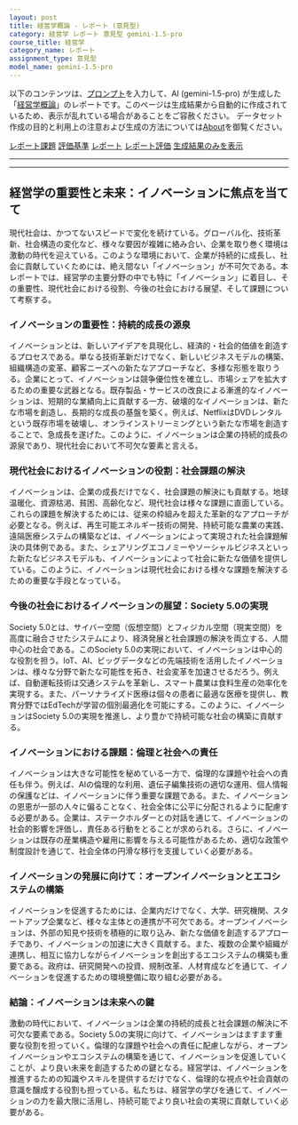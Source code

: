 ```yaml
---
layout: post
title: 経営学概論 - レポート (意見型)
category: 経営学 レポート 意見型 gemini-1.5-pro
course_title: 経営学
category_name: レポート
assignment_type: 意見型
model_name: gemini-1.5-pro
---
```


以下のコンテンツは、[プロンプト](https://github.com/takedatoshiyuki/synthetic_assignments/tree/main/generated/経営学/gemini-1.5-pro/prompt_レポート-意見型.md)を入力して、AI (gemini-1.5-pro) が生成した「[経営学概論](/contents/経営学/)」のレポートです。このページは生成結果から自動的に作成されているため、表示が乱れている場合があることをご容赦ください。
データセット作成の目的と利用上の注意および生成の方法については[About](/About)を御覧ください。

[レポート課題](../レポート課題-意見型)
[評価基準](../評価基準-意見型)
[レポート](../レポート-意見型)
[レポート評価](../レポート評価-意見型)
[生成結果のみを表示](https://github.com/takedatoshiyuki/synthetic_assignments/tree/main/generated/経営学/gemini-1.5-pro/レポート-意見型.md)
  

***
***
  
## 経営学の重要性と未来：イノベーションに焦点を当てて

現代社会は、かつてないスピードで変化を続けている。グローバル化、技術革新、社会構造の変化など、様々な要因が複雑に絡み合い、企業を取り巻く環境は激動の時代を迎えている。このような環境において、企業が持続的に成長し、社会に貢献していくためには、絶え間ない「イノベーション」が不可欠である。本レポートでは、経営学の主要分野の中でも特に「イノベーション」に着目し、その重要性、現代社会における役割、今後の社会における展望、そして課題について考察する。

### イノベーションの重要性：持続的成長の源泉

イノベーションとは、新しいアイデアを具現化し、経済的・社会的価値を創造するプロセスである。単なる技術革新だけでなく、新しいビジネスモデルの構築、組織構造の変革、顧客ニーズへの新たなアプローチなど、多様な形態を取りうる。企業にとって、イノベーションは競争優位性を確立し、市場シェアを拡大するための重要な武器となる。既存製品・サービスの改良による漸進的なイノベーションは、短期的な業績向上に貢献する一方、破壊的なイノベーションは、新たな市場を創造し、長期的な成長の基盤を築く。例えば、NetflixはDVDレンタルという既存市場を破壊し、オンラインストリーミングという新たな市場を創造することで、急成長を遂げた。このように、イノベーションは企業の持続的成長の源泉であり、現代社会において不可欠な要素と言える。

### 現代社会におけるイノベーションの役割：社会課題の解決

イノベーションは、企業の成長だけでなく、社会課題の解決にも貢献する。地球温暖化、資源枯渇、貧困、高齢化など、現代社会は様々な課題に直面している。これらの課題を解決するためには、従来の枠組みを超えた革新的なアプローチが必要となる。例えば、再生可能エネルギー技術の開発、持続可能な農業の実践、遠隔医療システムの構築などは、イノベーションによって実現された社会課題解決の具体例である。また、シェアリングエコノミーやソーシャルビジネスといった新たなビジネスモデルも、イノベーションによって社会に新たな価値を提供している。このように、イノベーションは現代社会における様々な課題を解決するための重要な手段となっている。

### 今後の社会におけるイノベーションの展望：Society 5.0の実現

Society 5.0とは、サイバー空間（仮想空間）とフィジカル空間（現実空間）を高度に融合させたシステムにより、経済発展と社会課題の解決を両立する、人間中心の社会である。このSociety 5.0の実現において、イノベーションは中心的な役割を担う。IoT、AI、ビッグデータなどの先端技術を活用したイノベーションは、様々な分野で新たな可能性を拓き、社会変革を加速させるだろう。例えば、自動運転技術は交通システムを革新し、スマート農業は食料生産の効率化を実現する。また、パーソナライズド医療は個々の患者に最適な医療を提供し、教育分野ではEdTechが学習の個別最適化を可能にする。このように、イノベーションはSociety 5.0の実現を推進し、より豊かで持続可能な社会の構築に貢献する。

### イノベーションにおける課題：倫理と社会への責任

イノベーションは大きな可能性を秘めている一方で、倫理的な課題や社会への責任も伴う。例えば、AIの倫理的な利用、遺伝子編集技術の適切な運用、個人情報の保護などは、イノベーションに伴う重要な課題である。また、イノベーションの恩恵が一部の人々に偏ることなく、社会全体に公平に分配されるように配慮する必要がある。企業は、ステークホルダーとの対話を通じて、イノベーションの社会的影響を評価し、責任ある行動をとることが求められる。さらに、イノベーションは既存の産業構造や雇用に影響を与える可能性があるため、適切な政策や制度設計を通じて、社会全体の円滑な移行を支援していく必要がある。

### イノベーションの発展に向けて：オープンイノベーションとエコシステムの構築

イノベーションを促進するためには、企業内だけでなく、大学、研究機関、スタートアップ企業など、様々な主体との連携が不可欠である。オープンイノベーションは、外部の知見や技術を積極的に取り込み、新たな価値を創造するアプローチであり、イノベーションの加速に大きく貢献する。また、複数の企業や組織が連携し、相互に協力しながらイノベーションを創出するエコシステムの構築も重要である。政府は、研究開発への投資、規制改革、人材育成などを通じて、イノベーションを促進するための環境整備に取り組む必要がある。

### 結論：イノベーションは未来への鍵

激動の時代において、イノベーションは企業の持続的成長と社会課題の解決に不可欠な要素である。Society 5.0の実現に向けて、イノベーションはますます重要な役割を担っていく。倫理的な課題や社会への責任に配慮しながら、オープンイノベーションやエコシステムの構築を通じて、イノベーションを促進していくことが、より良い未来を創造するための鍵となる。経営学は、イノベーションを推進するための知識やスキルを提供するだけでなく、倫理的な視点や社会貢献の意識を醸成する役割も担っている。私たちは、経営学の学びを通じて、イノベーションの力を最大限に活用し、持続可能でより良い社会の実現に貢献していく必要がある。
